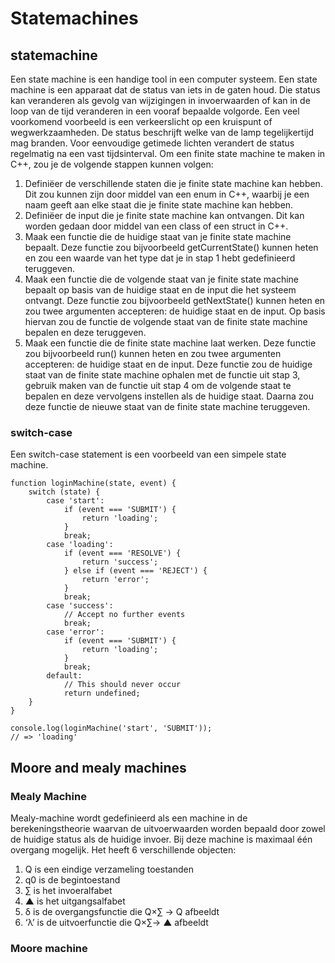 # Statemachines
## statemachine
Een state machine is een handige tool in een computer systeem. Een state machine is een apparaat dat de status van iets in de gaten houd. Die status kan veranderen als gevolg van wijzigingen in invoerwaarden of kan in de loop van de tijd veranderen in een vooraf bepaalde volgorde. Een veel voorkomend voorbeeld is een verkeerslicht op een kruispunt of wegwerkzaamheden. De status beschrijft welke van de lamp tegelijkertijd mag branden. Voor eenvoudige getimede lichten verandert de status regelmatig na een vast tijdsinterval.
Om een finite state machine te maken in C++, zou je de volgende stappen kunnen volgen:
1.	Definiëer de verschillende staten die je finite state machine kan hebben. Dit zou kunnen zijn door middel van een enum in C++, waarbij je een naam geeft aan elke staat die je finite state machine kan hebben.
2.	Definiëer de input die je finite state machine kan ontvangen. Dit kan worden gedaan door middel van een class of een struct in C++.
3.	Maak een functie die de huidige staat van je finite state machine bepaalt. Deze functie zou bijvoorbeeld getCurrentState() kunnen heten en zou een waarde van het type dat je in stap 1 hebt gedefinieerd teruggeven.
4.	Maak een functie die de volgende staat van je finite state machine bepaalt op basis van de huidige staat en de input die het systeem ontvangt. Deze functie zou bijvoorbeeld getNextState() kunnen heten en zou twee argumenten accepteren: de huidige staat en de input. Op basis hiervan zou de functie de volgende staat van de finite state machine bepalen en deze teruggeven.
5.	Maak een functie die de finite state machine laat werken. Deze functie zou bijvoorbeeld run() kunnen heten en zou twee argumenten accepteren: de huidige staat en de input. Deze functie zou de huidige staat van de finite state machine ophalen met de functie uit stap 3, gebruik maken van de functie uit stap 4 om de volgende staat te bepalen en deze vervolgens instellen als de huidige staat. Daarna zou deze functie de nieuwe staat van de finite state machine teruggeven.

### switch-case
Een switch-case statement is een voorbeeld van een simpele state machine.
```cpp=
function loginMachine(state, event) {
    switch (state) {
        case 'start':
            if (event === 'SUBMIT') {
                return 'loading';
            }
            break;
        case 'loading':
            if (event === 'RESOLVE') {
                return 'success';
            } else if (event === 'REJECT') {
                return 'error';
            }
            break;
        case 'success':
            // Accept no further events
            break;
        case 'error':
            if (event === 'SUBMIT') {
                return 'loading';
            }
            break;
        default:
            // This should never occur
            return undefined;
    }
}

console.log(loginMachine('start', 'SUBMIT'));
// => 'loading'
```
## Moore and mealy machines
### Mealy Machine 
Mealy-machine wordt gedefinieerd als een machine in de berekeningstheorie waarvan de uitvoerwaarden worden bepaald door zowel de huidige status als de huidige invoer. Bij deze machine is maximaal één overgang mogelijk.
Het heeft 6 verschillende objecten:
1. Q is een eindige verzameling toestanden
2. q0 is de begintoestand
3. ∑ is het invoeralfabet
4. ▲ is het uitgangsalfabet
5. δ is de overgangsfunctie die Q×∑ → Q afbeeldt
6. ‘λ’ is de uitvoerfunctie die Q×∑→ ▲ afbeeldt

### Moore machine

